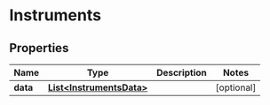# Instruments

## Properties
Name | Type | Description | Notes
------------ | ------------- | ------------- | -------------
**data** | [**List&lt;InstrumentsData&gt;**](InstrumentsData.md) |  |  [optional]
